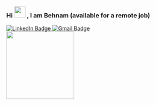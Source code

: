 ### Hi   <img src="https://media.giphy.com/media/hvRJCLFzcasrR4ia7z/giphy.gif" width="30px"/> , I am Behnam (available for a remote job)

<!--
**behnamhosseini/behnamhosseini** is a ✨ _special_ ✨ repository because its `README.md` (this file) appears on your GitHub profile.


Here are some ideas to get you started:

- 🔭 I’m currently working on ...
- 🌱 I’m currently learning ...
- 👯 I’m looking to collaborate on ...
- 🤔 I’m looking for help with ...
- 💬 Ask me about ...
- 📫 How to reach me: ...
- 😄 Pronouns: ...
- ⚡ Fun fact: ...
-->

<div id="badges">
  <a href="https://www.linkedin.com/in/behnam-hoseyni-904949164/">
    <img src="https://img.shields.io/badge/LinkedIn-blue?style=for-the-badge&logo=linkedin&logoColor=white" alt="LinkedIn Badge"/>
  </a>
  <a href="your-twitter-URL">
    <img src="https://img.shields.io/badge/Gmail-red?style=for-the-badge&logo=gmail&logoColor=white" alt="Gmail Badge"/>
  </a>
</div>

<img height="180em" src="https://github-readme-stats.vercel.app/api?username=behnamhosseini&show_icons=true&hide_border=true&&count_private=true&include_all_commits=true" />

